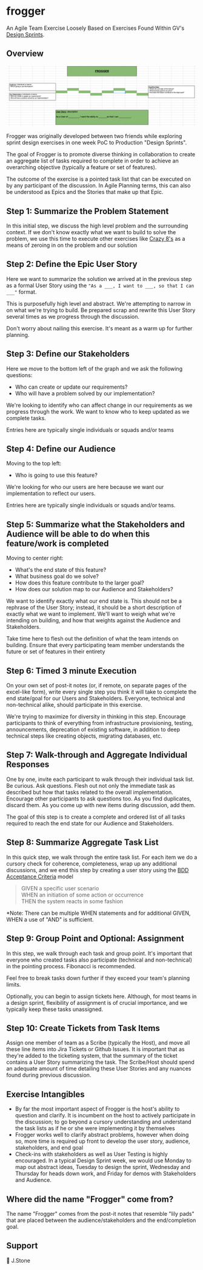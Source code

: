 # frogger

An Agile Team Exercise Loosely Based on Exercises Found Within GV's [Design
 Sprints](https://www.gv.com/sprint/).

## Overview

![Google Sheets version of Frogger](images/google-sheets-frogger.png)

Frogger was originally developed between two friends while exploring sprint
 design exercises in one week PoC to Production "Design Sprints".

The goal of Frogger is to promote diverse thinking in collaboration to create an
aggregate list of tasks required to complete in order to achieve an overarching
objective (typically a feature or set of features).

The outcome of the exercise is a pointed task list that can be executed on by
any participant of the discussion. In Agile Planning terms, this can also be
understood as Epics and the Stories that make up that Epic.

## Step 1: Summarize the Problem Statement

In this initial step, we discuss the high level problem and the surrounding
context. If we don't know exactly what we want to build to solve the problem, we
use this time to execute other exercises like [Crazy
8's](https://miro.com/templates/crazy-eights/) as a means of zeroing in on the
problem and our solution

## Step 2: Define the Epic User Story

Here we want to summarize the solution we arrived at in the previous step as a
formal User Story using the `"As a ___, I want to ___, so that I can ___"`
format.

This is purposefully high level and abstract. We're attempting to narrow in on
what we're trying to build. Be prepared scrap and rewrite this User Story
several times as we progress through the discussion.

Don't worry about nailing this exercise. It's meant as a warm up for further
planning.

## Step 3: Define our Stakeholders

Here we move to the bottom left of the graph and we ask the following questions:

- Who can create or update our requirements?
- Who will have a problem solved by our implementation?

We're looking to identify who can affect change in our requirements as we
progress through the work. We want to know who to keep updated as we complete
tasks.

Entries here are typically single individuals or squads and/or teams

## Step 4: Define our Audience

Moving to the top left:

- Who is going to use this feature?

We're looking for who our users are here because we want our implementation to
reflect our users.

Entries here are typically single individuals or squads and/or teams.

## Step 5: Summarize what the Stakeholders and Audience will be able to do when this feature/work is completed

Moving to center right:

- What's the end state of this feature?
- What business goal do we solve?
- How does this feature contribute to the larger goal?
- How does our solution map to our Audience and Stakeholders?

We want to identify exactly what our end state is. This should not be a rephrase
of the User Story; instead, it should be a short description of exactly what we
want to implement. We'll want to weigh what we're intending on building, and how
that weights against the Audience and Stakeholders.

Take time here to flesh out the definition of what the team intends on building.
Ensure that every participating team member understands the future or set of
features in their entirety

## Step 6: Timed 3 minute Execution

On your own set of post-it notes (or, if remote, on separate pages of the
excel-like form), write every single step you think it will take to complete the
end state/goal for our Users and Stakeholders. Everyone, technical and
non-technical alike, should participate in this exercise.

We're trying to maximize for diversity in thinking in this step. Encourage
participants to think of everything from infrastructure provisioning, testing,
announcements, deprecation of existing software, in addition to deep technical
steps like creating objects, migrating databases, etc.

## Step 7: Walk-through and Aggregate Individual Responses

One by one, invite each participant to walk through their individual task list.
 Be curious. Ask questions. Flesh out not only the immediate task as described
 but how that tasks related to the overall implementation. Encourage other
 participants to ask questions too. As you find duplicates, discard them. As you
 come up with new items during discussion, add them.

The goal of this step is to create a complete and ordered list of all tasks
required to reach the end state for our Audience and Stakeholders.

## Step 8: Summarize Aggregate Task List

In this quick step, we walk through the entire task list. For each item we do a
cursory check for coherence, completeness, wrap up any additional discussions,
and we end this step by creating a user story using the [BDD Acceptance
Criteria](https://en.wikipedia.org/wiki/Behavior-driven_development) model

> GIVEN a specific user scenario <br />
> WHEN an initiation of some action or occurrence <br />
> THEN the system reacts in some fashion <br />

*Note: There can be multiple WHEN statements and for additional GIVEN, WHEN a
use of "AND" is sufficient.

## Step 9: Group Point and Optional: Assignment

In this step, we walk through each task and group point. It's important that
everyone who created tasks also participate (technical and non-technical) in the
pointing process. Fibonacci is recommended.

Feel free to break tasks down further if they exceed your team's planning
limits.

Optionally, you can begin to assign tickets here. Although, for most teams in a
design sprint, flexibility of assignment is of crucial importance, and we
typically keep these tasks unassigned.

## Step 10: Create Tickets from Task Items

Assign one member of team as a Scribe (typically the Host), and move all these
line items into Jira Tickets or Github Issues. It is important that as they're
added to the ticketing system, that the summary of the ticket contains a User
Story summarizing the task. The Scribe/Host should spend an adequate amount of
time detailing these User Stories and any nuances found during previous
discussion.

## Exercise Intangibles

- By far the most important aspect of Frogger is the host's ability to question
  and clarify. It is incumbent on the host to actively participate in the
  discussion; to go beyond a cursory understanding and understand the task lists
  as if he or she were implementing it by themselves
- Frogger works well to clarify abstract problems, however when doing so, more
  time is required up front to develop the user story, audience, stakeholders,
  and end goal
- Check-ins with stakeholders as well as User Testing is highly encouraged. In a
  typical Design Sprint week, we would use Monday to map out abstract ideas,
  Tuesday to design the sprint, Wednesday and Thursday for heads down work, and
  Friday for demos with Stakeholders and Audience.

## Where did the name "Frogger" come from?

The name "Frogger" comes from the post-it notes that resemble "lily pads" that
are placed between the audience/stakeholders and the end/completion goal.

## Support

💎  J.Stone
